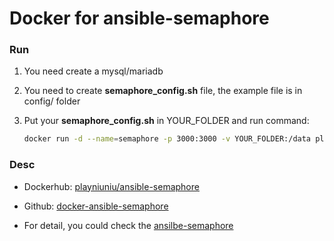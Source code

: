 # Docker for ansible-semaphore

### Run

1. You need create a mysql/mariadb 

2. You need to create **semaphore_config.sh** file, the example file is in config/ folder

3. Put your **semaphore_config.sh** in YOUR_FOLDER and run command:

    ```bash
    docker run -d --name=semaphore -p 3000:3000 -v YOUR_FOLDER:/data playniuniu/ansible-semaphore
    ```

### Desc

- Dockerhub: [playniuniu/ansible-semaphore](https://hub.docker.com/r/playniuniu/ansible-semaphore/)

- Github: [docker-ansible-semaphore](https://github.com/playniuniu/docker-ansible-semaphore)

- For detail, you could check the [ansilbe-semaphore](https://github.com/ansible-semaphore/semaphore)
